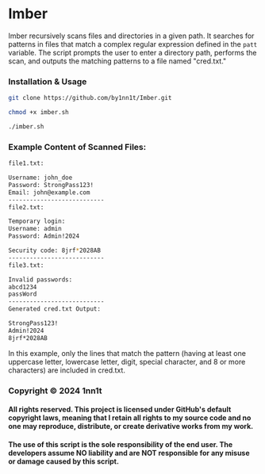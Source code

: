 # Imber
Imber recursively scans files and directories in a given path. It searches for patterns in files that match a complex regular expression defined in the `patt` variable. The script prompts the user to enter a directory path, performs the scan, and outputs the matching patterns to a file named "cred.txt."

### Installation & Usage 
```bash
git clone https://github.com/by1nn1t/Imber.git

chmod +x imber.sh

./imber.sh
```

### Example Content of Scanned Files:

```bash
file1.txt:

Username: john_doe
Password: StrongPass123!
Email: john@example.com
---------------------------
file2.txt:

Temporary login:
Username: admin
Password: Admin!2024

Security code: 8jrf*2028AB
---------------------------
file3.txt:

Invalid passwords:
abcd1234
passWord
---------------------------
Generated cred.txt Output:

StrongPass123!
Admin!2024
8jrf*2028AB
```
In this example, only the lines that match the pattern (having at least one uppercase letter, lowercase letter, digit, special character, and 8 or more characters) are included in cred.txt.

### Copyright © 2024 1nn1t
#### All rights reserved. This project is licensed under GitHub's default copyright laws, meaning that I retain all rights to my source code and no one may reproduce, distribute, or create derivative works from my work.

#### The use of this script is the sole responsibility of the end user. The developers assume NO liability and are NOT responsible for any misuse or damage caused by this script.
